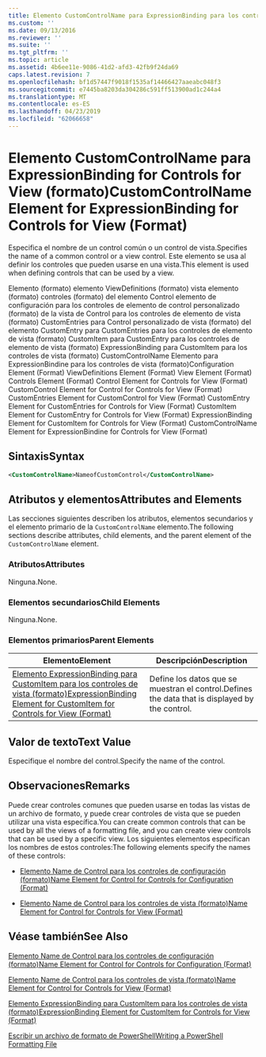 ```yaml
---
title: Elemento CustomControlName para ExpressionBinding para los controles de vista (formato) | Microsoft Docs
ms.custom: ''
ms.date: 09/13/2016
ms.reviewer: ''
ms.suite: ''
ms.tgt_pltfrm: ''
ms.topic: article
ms.assetid: 4b6ee11e-9086-41d2-afd3-42fb9f24da69
caps.latest.revision: 7
ms.openlocfilehash: bf1d57447f9018f1535af14466427aaeabc048f3
ms.sourcegitcommit: e7445ba8203da304286c591ff513900ad1c244a4
ms.translationtype: MT
ms.contentlocale: es-ES
ms.lasthandoff: 04/23/2019
ms.locfileid: "62066658"
---
```

# <a name="customcontrolname-element-for-expressionbinding-for-controls-for-view-format"></a><span data-ttu-id="a143b-102">Elemento CustomControlName para ExpressionBinding for Controls for View (formato)</span><span class="sxs-lookup"><span data-stu-id="a143b-102">CustomControlName Element for ExpressionBinding for Controls for View (Format)</span></span>

<span data-ttu-id="a143b-103">Especifica el nombre de un control común o un control de vista.</span><span class="sxs-lookup"><span data-stu-id="a143b-103">Specifies the name of a common control or a view control.</span></span> <span data-ttu-id="a143b-104">Este elemento se usa al definir los controles que pueden usarse en una vista.</span><span class="sxs-lookup"><span data-stu-id="a143b-104">This element is used when defining controls that can be used by a view.</span></span>

<span data-ttu-id="a143b-105">Elemento (formato) elemento ViewDefinitions (formato) vista elemento (formato) controles (formato) del elemento Control elemento de configuración para los controles de elemento de control personalizado (formato) de la vista de Control para los controles de elemento de vista (formato) CustomEntries para Control personalizado de vista (formato) del elemento CustomEntry para CustomEntries para los controles de elemento de vista (formato) CustomItem para CustomEntry para los controles de elemento de vista (formato) ExpressionBinding para CustomItem para los controles de vista (formato) CustomControlName Elemento para ExpressionBindine para los controles de vista (formato)</span><span class="sxs-lookup"><span data-stu-id="a143b-105">Configuration Element (Format) ViewDefinitions Element (Format) View Element (Format) Controls Element (Format) Control Element for Controls for View (Format) CustomControl Element for Control for Controls for View (Format) CustomEntries Element for CustomControl for View (Format) CustomEntry Element for CustomEntries for Controls for View (Format) CustomItem Element for CustomEntry for Controls for View (Format) ExpressionBinding Element for CustomItem for Controls for View (Format) CustomControlName Element for ExpressionBindine for Controls for View (Format)</span></span>

## <a name="syntax"></a><span data-ttu-id="a143b-106">Sintaxis</span><span class="sxs-lookup"><span data-stu-id="a143b-106">Syntax</span></span>

```xml
<CustomControlName>NameofCustomControl</CustomControlName>
```

## <a name="attributes-and-elements"></a><span data-ttu-id="a143b-107">Atributos y elementos</span><span class="sxs-lookup"><span data-stu-id="a143b-107">Attributes and Elements</span></span>

<span data-ttu-id="a143b-108">Las secciones siguientes describen los atributos, elementos secundarios y el elemento primario de la `CustomControlName` elemento.</span><span class="sxs-lookup"><span data-stu-id="a143b-108">The following sections describe attributes, child elements, and the parent element of the `CustomControlName` element.</span></span>

### <a name="attributes"></a><span data-ttu-id="a143b-109">Atributos</span><span class="sxs-lookup"><span data-stu-id="a143b-109">Attributes</span></span>

<span data-ttu-id="a143b-110">Ninguna.</span><span class="sxs-lookup"><span data-stu-id="a143b-110">None.</span></span>

### <a name="child-elements"></a><span data-ttu-id="a143b-111">Elementos secundarios</span><span class="sxs-lookup"><span data-stu-id="a143b-111">Child Elements</span></span>

<span data-ttu-id="a143b-112">Ninguna.</span><span class="sxs-lookup"><span data-stu-id="a143b-112">None.</span></span>

### <a name="parent-elements"></a><span data-ttu-id="a143b-113">Elementos primarios</span><span class="sxs-lookup"><span data-stu-id="a143b-113">Parent Elements</span></span>

|<span data-ttu-id="a143b-114">Elemento</span><span class="sxs-lookup"><span data-stu-id="a143b-114">Element</span></span>|<span data-ttu-id="a143b-115">Descripción</span><span class="sxs-lookup"><span data-stu-id="a143b-115">Description</span></span>|
|-------------|-----------------|
|[<span data-ttu-id="a143b-116">Elemento ExpressionBinding para CustomItem para los controles de vista (formato)</span><span class="sxs-lookup"><span data-stu-id="a143b-116">ExpressionBinding Element for CustomItem for Controls for View (Format)</span></span>](./expressionbinding-element-for-customitem-for-controls-for-view-format.md)|<span data-ttu-id="a143b-117">Define los datos que se muestran el control.</span><span class="sxs-lookup"><span data-stu-id="a143b-117">Defines the data that is displayed by the control.</span></span>|

## <a name="text-value"></a><span data-ttu-id="a143b-118">Valor de texto</span><span class="sxs-lookup"><span data-stu-id="a143b-118">Text Value</span></span>

<span data-ttu-id="a143b-119">Especifique el nombre del control.</span><span class="sxs-lookup"><span data-stu-id="a143b-119">Specify the name of the control.</span></span>

## <a name="remarks"></a><span data-ttu-id="a143b-120">Observaciones</span><span class="sxs-lookup"><span data-stu-id="a143b-120">Remarks</span></span>

<span data-ttu-id="a143b-121">Puede crear controles comunes que pueden usarse en todas las vistas de un archivo de formato, y puede crear controles de vista que se pueden utilizar una vista específica.</span><span class="sxs-lookup"><span data-stu-id="a143b-121">You can create common controls that can be used by all the views of a formatting file, and you can create view controls that can be used by a specific view.</span></span> <span data-ttu-id="a143b-122">Los siguientes elementos especifican los nombres de estos controles:</span><span class="sxs-lookup"><span data-stu-id="a143b-122">The following elements specify the names of these controls:</span></span>

- [<span data-ttu-id="a143b-123">Elemento Name de Control para los controles de configuración (formato)</span><span class="sxs-lookup"><span data-stu-id="a143b-123">Name Element for Control for Controls for Configuration (Format)</span></span>](./name-element-for-control-for-controls-for-configuration-format.md)

- [<span data-ttu-id="a143b-124">Elemento Name de Control para los controles de vista (formato)</span><span class="sxs-lookup"><span data-stu-id="a143b-124">Name Element for Control for Controls for View (Format)</span></span>](./name-element-for-control-for-controls-for-view-format.md)

## <a name="see-also"></a><span data-ttu-id="a143b-125">Véase también</span><span class="sxs-lookup"><span data-stu-id="a143b-125">See Also</span></span>

[<span data-ttu-id="a143b-126">Elemento Name de Control para los controles de configuración (formato)</span><span class="sxs-lookup"><span data-stu-id="a143b-126">Name Element for Control for Controls for Configuration (Format)</span></span>](./name-element-for-control-for-controls-for-configuration-format.md)

[<span data-ttu-id="a143b-127">Elemento Name de Control para los controles de vista (formato)</span><span class="sxs-lookup"><span data-stu-id="a143b-127">Name Element for Control for Controls for View (Format)</span></span>](./name-element-for-control-for-controls-for-view-format.md)

[<span data-ttu-id="a143b-128">Elemento ExpressionBinding para CustomItem para los controles de vista (formato)</span><span class="sxs-lookup"><span data-stu-id="a143b-128">ExpressionBinding Element for CustomItem for Controls for View (Format)</span></span>](./expressionbinding-element-for-customitem-for-controls-for-view-format.md)

[<span data-ttu-id="a143b-129">Escribir un archivo de formato de PowerShell</span><span class="sxs-lookup"><span data-stu-id="a143b-129">Writing a PowerShell Formatting File</span></span>](./writing-a-powershell-formatting-file.md)
